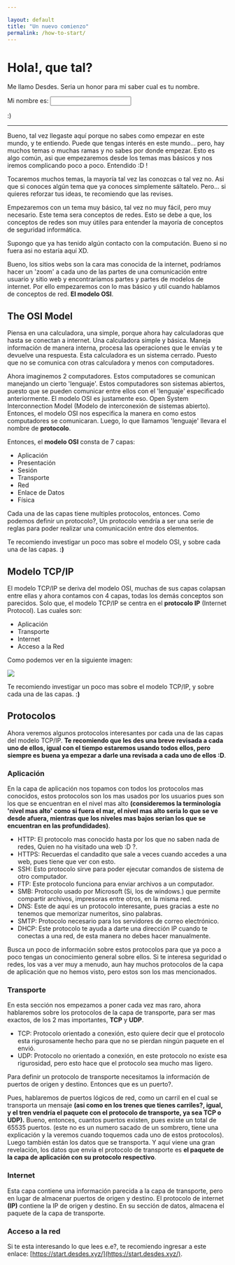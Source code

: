 ```yaml
---

layout: default
title: "Un nuevo comienzo"
permalink: /how-to-start/
---
```


# Hola!, que tal?

Me llamo Desdes. Seria un honor para mi saber cual es tu nombre.

Mi nombre es:  <input name='name' type='text' onchange="document.getElementById('done').innerHTML = 'Un gusto!, hoy empieza tu camino en el mundo de la seguridad.'">

<span id='done'>:)</span>

------

Bueno, tal vez llegaste aquí porque no sabes como empezar en este mundo, y te entiendo. Puede que tengas interés en este mundo... pero, hay muchos temas o muchas ramas y no sabes por donde empezar. Esto es algo común, asi que empezaremos desde los temas mas básicos y nos iremos complicando poco a poco. Entendido :D !

Tocaremos muchos temas, la mayoría tal vez las conozcas o tal vez no. Asi que si conoces algún tema que ya conoces simplemente sáltatelo. Pero... si quieres reforzar tus ideas, te recomiendo que las revises.

Empezaremos con un tema muy básico, tal vez no muy fácil, pero muy necesario. Este tema sera conceptos de redes. Esto se debe a que, los conceptos de redes son muy útiles para entender la mayoría de conceptos de seguridad informática.

Supongo que ya has tenido algún contacto con la computación. Bueno si no fuera asi no estaría aquí XD.

Bueno, los sitios webs son la cara mas conocida de la internet, podríamos hacer un 'zoom' a cada uno de las partes de una comunicación entre usuario y sitio web y encontraríamos partes y partes de modelos de internet. Por ello empezaremos con lo mas básico y util cuando hablamos de conceptos de red. **El modelo OSI**.

## The OSI Model

Piensa en una calculadora, una simple, porque ahora hay calculadoras que hasta se conectan a internet.  Una calculadora simple y básica. Maneja información de manera interna, procesa las operaciones que le envías y te devuelve una respuesta. Esta calculadora es un sistema cerrado. Puesto que no se comunica con otras calculadora y menos con computadores. 

Ahora imaginemos 2 computadores. Estos computadores se comunican manejando un cierto 'lenguaje'.  Estos computadores son sistemas abiertos, puesto que se pueden comunicar entre ellos con el 'lenguaje' especificado anteriormente. El modelo OSI es justamente eso. Open System Interconnection Model (Modelo de interconexión de sistemas abierto). Entonces, el modelo OSI nos especifica la manera en como estos computadores se comunicaran. Luego, lo que llamamos 'lenguaje' llevara el nombre de **protocolo**.

Entonces, el **modelo OSI** consta de 7 capas:

* Aplicación
* Presentación
* Sesión
* Transporte
* Red
* Enlace de Datos
* Física

Cada una de las capas tiene multiples protocolos, entonces. Como podemos definir un protocolo?, Un protocolo vendría a ser una serie de reglas para poder realizar una comunicación entre dos elementos.

Te recomiendo investigar un poco mas sobre el modelo OSI, y sobre cada una de las capas. **:)**

## Modelo TCP/IP

El modelo TCP/IP se deriva del modelo OSI, muchas de sus capas colapsan entre ellas y ahora contamos con 4 capas, todas los demás conceptos son parecidos. Solo que, el modelo TCP/IP se centra en el **protocolo IP** (Internet Protocol). Las  cuales son:

* Aplicación
* Transporte
* Internet
* Acceso a la Red

Como podemos ver en la siguiente imagen:

![](h2s/osi-tcpip.png)

Te recomiendo investigar un poco mas sobre el modelo TCP/IP, y sobre cada una de las capas. **:)**

## Protocolos

Ahora veremos algunos protocolos interesantes por cada una de las capas del modelo TCP/IP. **Te recomiendo que les des una breve revisada a cada uno de ellos, igual con el tiempo estaremos usando todos ellos, pero siempre es buena ya empezar a darle una revisada a cada uno de ellos :D**.

### Aplicación

En la capa de aplicación nos topamos con todos los protocolos mas conocidos, estos protocolos son los mas usados por los usuarios pues son los que se encuentran en el nivel mas alto **(consideremos la terminología 'nivel mas alto' como si fuera el mar, el nivel mas alto seria lo que se ve desde afuera, mientras que los niveles mas bajos serian los que se encuentran en las profundidades)**. 

* HTTP: El protocolo mas conocido hasta por los que no saben nada de redes, Quien no ha visitado una web :D ?.
* HTTPS: Recuerdas el candadito que sale a veces cuando accedes a una web, pues tiene que ver con esto.
* SSH: Esto protocolo sirve para poder ejecutar comandos de sistema de otro computador.
* FTP: Este protocolo funciona para enviar archivos a un computador.
* SMB: Protocolo usado por Microsoft (Si, los de windows.) que permite compartir archivos, impresoras entre otros, en la misma red.
* DNS: Este de aquí es un protocolo interesante, pues gracias a este no tenemos que memorizar numeritos, sino palabras.
* SMTP: Protocolo necesario para los servidores de correo electrónico.
* DHCP: Este protocolo te ayuda a darte una dirección IP cuando te conectas a una red, de esta manera no debes hacer manualmente.

Busca un poco de información sobre estos protocolos para que ya poco a poco tengas un conocimiento general sobre ellos. Si te interesa seguridad o redes, los vas a ver muy a menudo, aun hay muchos protocolos de la capa de aplicación que no hemos visto, pero estos son los mas mencionados.

### Transporte

En esta sección nos empezamos a poner cada vez mas raro, ahora hablaremos sobre los protocolos de la capa de transporte, para ser mas exactos, de los 2 mas importantes, **TCP** y **UDP**.

* TCP: Protocolo orientado a conexión, esto quiere decir que el protocolo esta rigurosamente hecho para que no se pierdan ningún paquete en el envió.
* UDP: Protocolo no orientado a conexión, en este protocolo no existe esa rigurosidad, pero esto hace que el protocolo sea mucho mas ligero.

Para definir un protocolo de transporte necesitamos la información de puertos de origen y destino. Entonces que es un puerto?.

Pues, hablaremos de puertos lógicos de red, como un carril en el cual se transporta un mensaje **(asi como en los trenes que tienes carriles?, igual, y el tren vendría el paquete con el protocolo de transporte, ya sea TCP o UDP).** Bueno, entonces, cuantos puertos existen, pues existe un total de 65535 puertos. (este no es un numero sacado de un sombrero, tiene una explicación y la veremos cuando toquemos cada uno de estos protocolos). Luego también están los datos que se transporta. Y aquí viene una gran revelación, los datos que envía el protocolo de transporte es **el paquete de la capa de aplicación con su protocolo respectivo**.

### Internet

Esta capa contiene una información parecida a la capa de transporte, pero en lugar de almacenar puertos de origen y destino. El protocolo de internet **(IP)** contiene la IP de origen y destino. En su sección de datos, almacena el paquete de la capa de transporte.

### Acceso a la red

Si te esta interesando lo que lees e.e?, te recomiendo ingresar a este enlace: [https://start.desdes.xyz/](https://start.desdes.xyz/).



